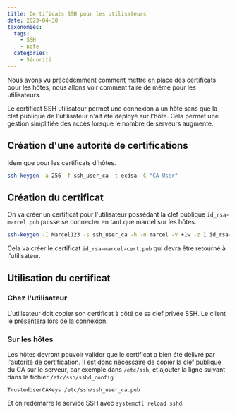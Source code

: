 ```yaml
---
title: Certificats SSH pour les utilisateurs
date: 2023-04-30
taxonomies:
  tags:
    - SSH
    - note
  categories:
    - Sécurité
---
```


Nous avons vu précédemment comment mettre en place des certificats pour les hôtes,
nous allons voir comment faire de même pour les utilisateurs.

Le certificat SSH utilisateur permet une connexion à un hôte sans que la clef
publique de l'utilisateur n'ait été déployé sur l'hôte. Cela permet une gestion
simplifiée des accès lorsque le nombre de serveurs augmente.

## Création d'une autorité de certifications

Idem que pour les certificats d'hôtes.

```bash
ssh-keygen -a 256 -f ssh_user_ca -t ecdsa -C "CA User"
```

## Création du certificat

On va créer un certificat pour l'utilisateur possédant la clef publique `id_rsa-marcel.pub`
puisse se connecter en tant que marcel sur les hôtes.

```bash
ssh-keygen -I Marcel123 -s ssh_user_ca -h -n marcel -V +1w -z 1 id_rsa-marcel.pub
```

Cela va créer le certificat `id_rsa-marcel-cert.pub` qui devra être retourné à
l'utilisateur.

## Utilisation du certificat

### Chez l'utilisateur

L'utilisateur doit copier son certificat à côté de sa clef privée SSH. Le client le présentera
lors de la connexion.

### Sur les hôtes

Les hôtes devront pouvoir valider que le certificat a bien été délivré par l'autorité
de certification. Il est donc nécessaire de copier la clef publique du CA sur le
serveur, par exemple dans `/etc/ssh`, et ajouter la ligne suivant dans le
fichier `/etc/ssh/sshd_config` :

```
TrustedUserCAKeys /etc/ssh/ssh_user_ca.pub
```

Et on redémarre le service SSH avec `systemctl reload sshd`.
